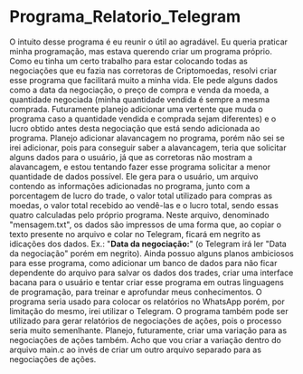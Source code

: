 # Programa_Relatorio_Telegram


O intuito desse programa é eu reunir o útil ao agradável. Eu queria praticar minha programação, mas estava querendo criar um programa próprio. Como eu tinha um certo trabalho para estar colocando todas as negociações que eu fazia nas corretoras de Criptomoedas, resolvi criar esse programa que facilitará muito a minha vida. 
Ele pede alguns dados como a data da negociação, o preço de compra e venda da moeda, a quantidade negociada (minha quantidade vendida é sempre a mesma comprada. Futuramente planejo adicionar uma vertente que muda o programa caso a quantidade vendida e comprada sejam diferentes) e o lucro obtido antes desta negociação que está sendo adicionada ao programa. 
Planejo adicionar alavancagem no programa, porém não sei se irei adicionar, pois para conseguir saber a alavancagem, teria que solicitar alguns dados para o usuário, já que as corretoras não mostram a alavancagem, e estou tentando fazer esse programa solicitar a menor quantidade de dados possível.
Ele gera para o usuário, um arquivo contendo as informações adicionadas no programa, junto com a porcentagem de lucro do trade, o valor total utilizado para compras as moedas, o valor total recebido ao vendê-las e o lucro total, sendo essas quatro calculadas pelo próprio programa. 
Neste arquivo, denominado "mensagem.txt", os dados são impressos de uma forma que, ao copiar o texto presente no arquivo e colar no Telegram, ficará em negrito as idicações dos dados. Ex.: "**Data da negociação:**" (o Telegram irá ler "Data da negociação" porém em negrito). 
Ainda possuo alguns planos ambiciosos para esse programa, como adicionar um banco de dados para não ficar dependente do arquivo para salvar os dados dos trades, criar uma interface bacana para o usuário e tentar criar esse programa em outras linguagens de programação, para treinar e aprofundar meus conhecimentos.
O programa seria usado para colocar os relatórios no WhatsApp porém, por limitação do mesmo, irei utilizar o Telegram.
O programa também pode ser utilizado para gerar relatórios de negociações de ações, pois o processo seria muito semenlhante.
Planejo, futuramente, criar uma variação para as negociações de ações também. Acho que vou criar a variação dentro do arquivo main.c ao invés de criar um outro arquivo separado para as negociações de ações.
